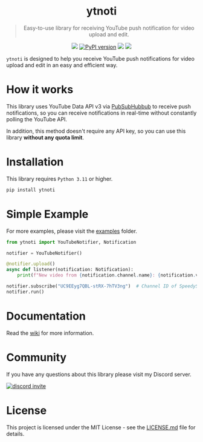 <div align="center">
    <h1>ytnoti</h1>
</div>

<blockquote align="center">
    Easy-to-use library for receiving YouTube push notification for video upload and edit.
</blockquote>

<div align="center">
    <img src="https://img.shields.io/badge/Python-v3.11-blue?logo=python">
    <a href="https://badge.fury.io/py/ytnoti"><img src="https://badge.fury.io/py/ytnoti.svg" alt="PyPI version"></a>
    <!-- <img src="https://img.shields.io/pypi/dm/ytnoti"> -->
    <img src="https://img.shields.io/github/license/SeoulSKY/ytnoti">
    <img src="https://github.com/SeoulSKY/ytnoti/actions/workflows/pylint.yml/badge.svg">
</div>

`ytnoti` is designed to help you receive YouTube push notifications for video
upload and edit in an easy and efficient way.

# How it works

This library uses YouTube Data API v3 via 
[PubSubHubbub](https://developers.google.com/youtube/v3/guides/push_notifications) to receive push 
notifications, so you can receive notifications in real-time without constantly polling the YouTube API.

In addition, this method doesn't require any API key, so you can use this library **without any quota limit**.

# Installation

This library requires `Python 3.11` or higher.

```bash
pip install ytnoti
```

# Simple Example

For more examples, please visit the [examples](https://github.com/SeoulSKY/ytnoti/tree/main/examples) folder.

```python
from ytnoti import YouTubeNotifier, Notification

notifier = YouTubeNotifier()

@notifier.upload()
async def listener(notification: Notification):
    print(f"New video from {notification.channel.name}: {notification.video.title}")

notifier.subscribe("UC9EEyg7QBL-stRX-7hTV3ng")  # Channel ID of SpeedyStyle
notifier.run()
```

# Documentation

Read the [wiki](https://github.com/SeoulSKY/ytnoti/wiki) for more information.

# Community

If you have any questions about this library please visit my Discord server.

<a href="https://discord.gg/kQZDJJB">
    <img alt="discord invite" src="http://invidget.switchblade.xyz/kQZDJJB">
</a>

# License

This project is licensed under the MIT License - see the [LICENSE.md](https://github.com/SeoulSKY/ytnoti/blob/main/LICENSE.md) file for details.
